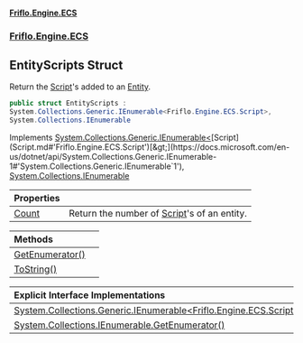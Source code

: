 #### [Friflo.Engine.ECS](index.md#'index')
### [Friflo.Engine.ECS](Friflo.Engine.ECS.md#'Friflo.Engine.ECS')

## EntityScripts Struct

Return the [Script](Script.md#'Friflo.Engine.ECS.Script')'s added to an [Entity](Entity.md#'Friflo.Engine.ECS.Entity').

```csharp
public struct EntityScripts :
System.Collections.Generic.IEnumerable<Friflo.Engine.ECS.Script>,
System.Collections.IEnumerable
```

Implements [System.Collections.Generic.IEnumerable&lt;](https://docs.microsoft.com/en-us/dotnet/api/System.Collections.Generic.IEnumerable-1#'System.Collections.Generic.IEnumerable`1')[Script](Script.md#'Friflo.Engine.ECS.Script')[&gt;](https://docs.microsoft.com/en-us/dotnet/api/System.Collections.Generic.IEnumerable-1#'System.Collections.Generic.IEnumerable`1'), [System.Collections.IEnumerable](https://docs.microsoft.com/en-us/dotnet/api/System.Collections.IEnumerable#'System.Collections.IEnumerable')

| Properties | |
| :--- | :--- |
| [Count](EntityScripts.Count.md#'Friflo.Engine.ECS.EntityScripts.Count') | Return the number of [Script](Script.md#'Friflo.Engine.ECS.Script')'s of an entity. |

| Methods | |
| :--- | :--- |
| [GetEnumerator()](EntityScripts.GetEnumerator().md#'Friflo.Engine.ECS.EntityScripts.GetEnumerator()') | |
| [ToString()](EntityScripts.ToString().md#'Friflo.Engine.ECS.EntityScripts.ToString()') | |

| Explicit Interface Implementations | |
| :--- | :--- |
| [System.Collections.Generic.IEnumerable&lt;Friflo.Engine.ECS.Script&gt;.GetEnumerator()](EntityScripts.System.Collections.Generic.IEnumerable_Friflo.Engine.ECS.Script_.GetEnumerator().md#'Friflo.Engine.ECS.EntityScripts.System.Collections.Generic.IEnumerable<Friflo.Engine.ECS.Script>.GetEnumerator()') | |
| [System.Collections.IEnumerable.GetEnumerator()](EntityScripts.System.Collections.IEnumerable.GetEnumerator().md#'Friflo.Engine.ECS.EntityScripts.System.Collections.IEnumerable.GetEnumerator()') | |
